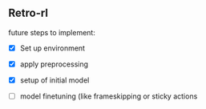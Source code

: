 ## Retro-rl

future steps to implement:

- [x] Set up environment  
- [x] apply preprocessing
- [x] setup of initial model
- [ ] model finetuning (like frameskipping or sticky actions 

